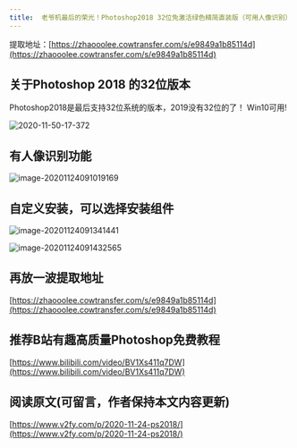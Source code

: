 ```yaml
---
title:  老爷机最后的荣光！Photoshop2018 32位免激活绿色精简直装版（可用人像识别）
---
```




提取地址：[https://zhaooolee.cowtransfer.com/s/e9849a1b85114d](https://zhaooolee.cowtransfer.com/s/e9849a1b85114d)



## 关于Photoshop 2018 的32位版本

Photoshop2018是最后支持32位系统的版本，2019没有32位的了！
Win10可用!



![2020-11-50-17-372](https://www.v2fy.com/asset/0i/jikemiji/jikemiji-md/2020-11-24-ps2018.assets/2020-11-50-17-372.png)


## 有人像识别功能



![image-20201124091019169](https://www.v2fy.com/asset/0i/jikemiji/jikemiji-md/2020-11-24-ps2018.assets/image-20201124091019169.png)



## 自定义安装，可以选择安装组件



![image-20201124091341441](https://www.v2fy.com/asset/0i/jikemiji/jikemiji-md/2020-11-24-ps2018.assets/image-20201124091341441.png)

![image-20201124091432565](https://www.v2fy.com/asset/0i/jikemiji/jikemiji-md/2020-11-24-ps2018.assets/image-20201124091432565.png)



## 再放一波提取地址

[https://zhaooolee.cowtransfer.com/s/e9849a1b85114d](https://zhaooolee.cowtransfer.com/s/e9849a1b85114d)


## 推荐B站有趣高质量Photoshop免费教程 
[https://www.bilibili.com/video/BV1Xs411q7DW](https://www.bilibili.com/video/BV1Xs411q7DW)

## 阅读原文(可留言，作者保持本文内容更新)

[https://www.v2fy.com/p/2020-11-24-ps2018/](https://www.v2fy.com/p/2020-11-24-ps2018/)


